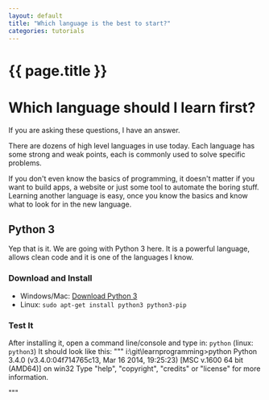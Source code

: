 ```yaml
---
layout: default
title: "Which language is the best to start?"
categories: tutorials
---
```


# {{ page.title }}
# Which language should I learn first?
If you are asking these questions, I have an answer.

There are dozens of high level languages in use today. Each language has some strong and weak points, each is commonly used to solve specific problems.

If you don't even know the basics of programming, it doesn't matter if you want to build apps, a website or just some tool to automate the boring stuff. Learning another language is easy, once you know the basics and know what to look for in the new language.

## Python 3
Yep that is it. We are going with Python 3 here. It is a powerful language, allows clean code and it is one of the languages I know.

### Download and Install
* Windows/Mac: [Download Python 3](https://www.python.org/downloads/)
* Linux: `sudo apt-get install python3 python3-pip`

### Test It
After installing it, open a command line/console and type in: `python` (linux: `python3`)
It should look like this:
"""
i:\git\learnprogramming>python
Python 3.4.0 (v3.4.0:04f714765c13, Mar 16 2014, 19:25:23) [MSC v.1600 64 bit (AMD64)] on win32
Type "help", "copyright", "credits" or "license" for more information.
>>>
"""